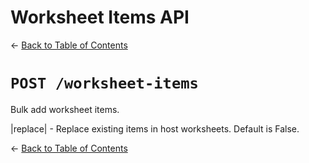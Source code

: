 # Worksheet Items API
&larr; [Back to Table of Contents](index.md)
# `POST /worksheet-items`

Bulk add worksheet items.

|replace| - Replace existing items in host worksheets. Default is False.

&larr; [Back to Table of Contents](index.md)
